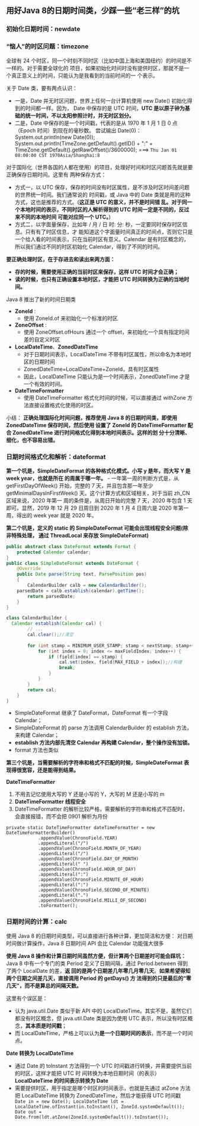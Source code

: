 ## 用好Java 8的日期时间类，少踩一些“老三样”的坑
### 初始化日期时间：newdate
### “恼人”的时区问题：timezone
全球有 24 个时区，同一个时刻不同时区（比如中国上海和美国纽约）的时间是不一样的。对于需要全球化的
项目，如果初始化时间时没有提供时区，那就不是一个真正意义上的时间，只能认为是我看到的当前时间的一
个表示。

关于 Date 类，要有两点认识：
- 一是，Date 并无时区问题，世界上任何一台计算机使用 new Date() 初始化得到的时间都一样。因为，
Date 中保存的是 UTC 时间，**UTC 是以原子钟为基础的统一时间，不以太阳参照计时，并无时区划分。**
- 二是，Date 中保存的是一个时间戳，代表的是从 1970 年 1 月 1 日 0 点（Epoch 时间）到现在的毫秒数。
尝试输出 Date(0)：
System.out.println(new Date(0));
System.out.println(TimeZone.getDefault().getID() + ":" + TimeZone.getDefault().getRawOffset()/3600000);
===> `Thu Jan 01 08:00:00 CST 1970Asia/Shanghai:8`

对于国际化（世界各国的人都在使用）的项目，处理好时间和时区问题首先就是要正确保存日期时间。这里有
两种保存方式：
- 方式一，以 UTC 保存，保存的时间没有时区属性，是不涉及时区时间差问题的世界统一时间。我们通常说的
时间戳，或 Java 中的 Date 类就是用的这种方式，这也是推荐的方式。(**这正是 UTC 的意义，并不是时间错
乱。对于同一个本地时间的表示，不同时区的人解析得到的 UTC 时间一定是不同的，反过来不同的本地时间
可能对应同一个 UTC。**)
-  方式二，以字面量保存，比如年 / 月 / 日 时: 分: 秒，一定要同时保存时区信息。只有有了时区信息，才
能知道这个字面量时间真正的时间点，否则它只是一个给人看的时间表示，只在当前时区有意义。Calendar 
是有时区概念的，所以我们通过不同的时区初始化 Calendar，得到了不同的时间。

**要正确处理时区，在于存进去和读出来两方面：**
- **存的时候，需要使用正确的当前时区来保存，这样 UTC 时间才会正确；**
- **读的时候，也只有正确设置本地时区，才能把 UTC 时间转换为正确的当地时间。**

Java 8 推出了新的时间日期类 
- **ZoneId** : 
    - 使用 ZoneId.of 来初始化一个标准的时区
- **ZoneOffset** : 
    - 使用 ZoneOffset.ofHours 通过一个 offset，来初始化一个具有指定时间差的自定义时区
- **LocalDateTime**、**ZonedDateTime**
    - 对于日期时间表示，LocalDateTime 不带有时区属性，所以命名为本地时区的日期时间
    - ZonedDateTime=LocalDateTime+ZoneId，具有时区属性
    - 因此，LocalDateTime 只能认为是一个时间表示，ZonedDateTime 才是一个有效的时间。
- **DateTimeFormatter**
    - 使用 DateTimeFormatter 格式化时间的时候，可以直接通过 withZone 方法直接设置格式化使用的时区。

小结：
**正确处理国际化时间问题，推荐使用 Java 8 的日期时间类，即使用 ZonedDateTime 保存时间，然后使用
设置了 ZoneId 的 DateTimeFormatter 配合 ZonedDateTime 进行时间格式化得到本地时间表示。这样的划
分十分清晰、细化，也不容易出错。**

### 日期时间格式化和解析：dateformat
**第一个坑是，SimpleDateFormat 的各种格式化模式。小写 y 是年，而大写 Y 是 week year，也就是所在
的周属于哪一年。**
    - 一年第一周的判断方式是，从 getFirstDayOfWeek() 开始，完整的 7 天，并且包含那一年至少 
    getMinimalDaysInFirstWeek() 天。这个计算方式和区域相关，对于当前 zh_CN 区域来说，2020 年第一
    周的条件是，从周日开始的完整 7 天，2020 年包含 1 天即可。显然，2019 年 12 月 29 日周日到 
    2020 年 1 月 4 日周六是 2020 年第一周，得出的 week year 就是 2020 年。
    
**第二个坑是，定义的 static 的 SimpleDateFormat 可能会出现线程安全问题(除非特殊处理，
通过 ThreadLocal 来存放 SimpleDateFormat)**

```java
public abstract class DateFormat extends Format {
    protected Calendar calendar;
}
public class SimpleDateFormat extends DateFormat {
    @Override
    public Date parse(String text, ParsePosition pos)
    {
        CalendarBuilder calb = new CalendarBuilder();
    parsedDate = calb.establish(calendar).getTime();
        return parsedDate;
    }
}

class CalendarBuilder {
  Calendar establish(Calendar cal) {
        // ...
        cal.clear();//清空
        
        for (int stamp = MINIMUM_USER_STAMP; stamp < nextStamp; stamp++) {
            for (int index = 0; index <= maxFieldIndex; index++) {
                if (field[index] == stamp) {
                    cal.set(index, field[MAX_FIELD + index]);//构建
                    break;
                }
            }
        }
        return cal;
    }
}
```
- SimpleDateFormat 继承了 DateFormat，DateFormat 有一个字段 Calendar；
- SimpleDateFormat 的 parse 方法调用 CalendarBuilder 的 establish 方法，来构建 Calendar；
- **establish 方法内部先清空 Calendar 再构建 Calendar，整个操作没有加锁。**
- format 方法也类似

**第三个坑是，当需要解析的字符串和格式不匹配的时候，SimpleDateFormat 表现得很宽容，还是能得到结果。**

**DateTimeFormatter**
1. 不用去记忆使用大写的 Y 还是小写的 Y，大写的 M 还是小写的 m
2. **DateTimeFormatter 线程安全**
3. DateTimeFormatter 的解析比较严格，需要解析的字符串和格式不匹配时，会直接报错，而不会把 
0901 解析为月份
```
private static DateTimeFormatter dateTimeFormatter = new DateTimeFormatterBuilder()
            .appendValue(ChronoField.YEAR)
            .appendLiteral("/")
            .appendValue(ChronoField.MONTH_OF_YEAR)
            .appendLiteral("/")
            .appendValue(ChronoField.DAY_OF_MONTH)
            .appendLiteral(" ")
            .appendValue(ChronoField.HOUR_OF_DAY)
            .appendLiteral(":")
            .appendValue(ChronoField.MINUTE_OF_HOUR)
            .appendLiteral(":")
            .appendValue(ChronoField.SECOND_OF_MINUTE)
            .appendLiteral(".")
            .appendValue(ChronoField.MILLI_OF_SECOND)
            .toFormatter();
```

### 日期时间的计算：calc
使用 Java 8 的日期时间类型，可以直接进行各种计算，更加简洁和方便：
对日期时间做计算操作，Java 8 日期时间 API 会比 Calendar 功能强大很多

**使用 Java 8 操作和计算日期时间虽然方便，但计算两个日期差时可能会踩坑：**
Java 8 中有一个专门的类 Period 定义了日期间隔，通过 Period.between 得到了两个 LocalDate 的差，**返
回的是两个日期差几年零几月零几天**。**如果希望得知两个日期之间差几天，直接调用 Period 的 getDays() 方
法得到的只是最后的“零几天”，而不是算总的间隔天数。**

这里有个误区是：
- 认为 java.util.Date 类似于新 API 中的 LocalDateTime。其实不是，虽然它们都没有时区概念，但 
java.util.Date 类是因为使用 UTC 表示，所以没有时区概念，**其本质是时间戳**；
- 而 LocalDateTime，严格上可以认为**是一个日期时间的表示**，而不是一个时间点。

**Date 转换为 LocalDateTime**
- 通过 Date 的 toInstant 方法得到一个 UTC 时间戳进行转换，并需要提供当前的时区，这样才能把 UTC 时
间转换为本地日期时间（的表示）
**LocalDateTime 的时间表示转换为 Date**
- 需要提供时区，用于指定是哪个时区的时间表示，也就是先通过 atZone 方法把 LocalDateTime 转换为 
ZonedDateTime，然后才能获得 UTC 时间戳
`
Date in = new Date();
LocalDateTime ldt = LocalDateTime.ofInstant(in.toInstant(), ZoneId.systemDefault());
Date out = Date.from(ldt.atZone(ZoneId.systemDefault()).toInstant());`